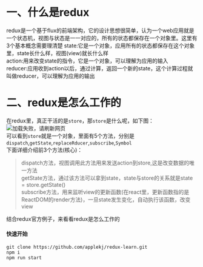 # 一、什么是redux  
redux是一个基于flux的前端架构，它的设计思想很简单，认为一个web应用就是一个状态机，视图与状态是一一对应的，所有的状态都保存在一个对象里。这里有3个基本概念需要理清楚
state:它是一个对象，应用所有的状态都保存在这个对象里，state长什么样，视图(view)就长什么样  
action:用来改变state的指令，它是一个对象，可以理解为应用的输入    
reducer:应用收到action以后，通过计算，返回一个新的state，这个计算过程就叫做reducer，可以理解为应用的输出      
# 二、redux是怎么工作的
在redux里，真正干活的是`store`，那`store`是什么呢，如下图：  
![加载失败，请刷新网页](redux-learn/img/store.jpg)  
可以看到`store`就是一个对象，里面有5个方法，分别是`dispatch`,`getState`,`replaceRducer`,`subscribe`,`Symbol`  
下面详细介绍前3个方法(核心)：
> dispatch方法，视图调用此方法用来发送action到store,这是改变数据的唯一方法          
> getState方法，通过该方法可以拿到state，state与store的关系就是state = store.getState()     
> subscribe方法，用来监听view的更新函数(在react里，更新函数指的是ReactDOM的render方法)，一旦state发生变化，自动执行该函数，改变view  

结合redux官方例子，来看看redux是怎么工作的
#### 快速开始
```
git clone https://github.com/applekj/redux-learn.git
npm i
npm run start
```
